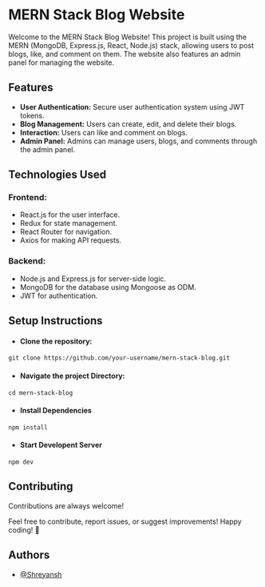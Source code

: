 
# MERN Stack Blog Website

Welcome to the MERN Stack Blog Website! This project is built using the MERN (MongoDB, Express.js, React, Node.js) stack, allowing users to post blogs, like, and comment on them. The website also features an admin panel for managing the website.







## Features

- **User Authentication:**  Secure user authentication system using JWT tokens.
- **Blog Management:** Users can create, edit, and delete their blogs.
- **Interaction:** Users can like and comment on blogs.
- **Admin Panel:** Admins can manage users, blogs, and comments through the admin panel.

## Technologies Used

### Frontend:

- React.js for the user interface.
- Redux for state management.
- React Router for navigation.
- Axios for making API requests.

### Backend: 

- Node.js and Express.js for server-side logic.
- MongoDB for the database using Mongoose as ODM.
- JWT for authentication.
## Setup Instructions


- #### Clone the repository:
```
git clone https://github.com/your-username/mern-stack-blog.git
```
- #### Navigate the project Directory: 
```
cd mern-stack-blog
```
- #### Install Dependencies
```
npm install
```
- #### Start Developent Server
```
npm dev 
```



## Contributing

Contributions are always welcome!

Feel free to contribute, report issues, or suggest improvements! Happy coding! 🚀


## Authors

- [@Shreyansh](https://github.com/ShreyanshSri)

